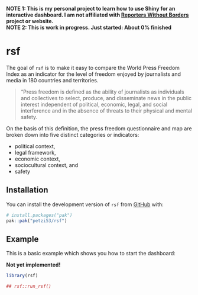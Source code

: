 
<!-- README.md is generated from README.Rmd. Please edit that file -->

**NOTE 1: This is my personal project to learn how to use Shiny for an
interactive dashboard. I am not affiliated with [Reporters Without
Borders](https://rsf.org/en) project or website.**  
**NOTE 2: This is work in progress. Just started: About 0% finished**

# rsf

<!-- badges: start -->

<!-- badges: end -->

The goal of `rsf` is to make it easy to compare the World Press Freedom
Index as an indicator for the level of freedom enjoyed by journalists
and media in 180 countries and territories.

> “Press freedom is defined as the ability of journalists as individuals
> and collectives to select, produce, and disseminate news in the public
> interest independent of political, economic, legal, and social
> interference and in the absence of threats to their physical and
> mental safety.

On the basis of this definition, the press freedom questionnaire and map
are broken down into five distinct categories or indicators:

- political context,
- legal framework,
- economic context,
- sociocultural context, and
- safety

## Installation

You can install the development version of `rsf` from
[GitHub](https://github.com/) with:

``` r
# install.packages("pak")
pak::pak("petzi53/rsf")
```

## Example

This is a basic example which shows you how to start the dashboard:

**Not yet implemented!**

``` r
library(rsf)

## rsf::run_rsf()
```
